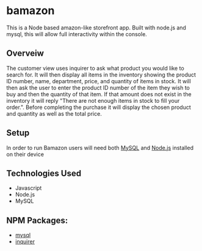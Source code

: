 # bamazon
This is a Node based amazon-like storefront app. Built with node.js and mysql, this will allow full interactivity within the console.
## Overveiw
The customer view uses inquirer to ask what product you would like to search for. It will then display all items in the inventory showing the product ID number, name, department, price, and quantity of items in stock. It will then ask the user to enter the product ID number of the item they wish to buy and then the quantity of that item. If that amount does not exist in the inventory it will reply "There are not enough items in stock to fill your order.". Before completing the purchase it will display the chosen product and quantity as well as the total price. 
## Setup
In order to run Bamazon users will need both [MySQL](https://dev.mysql.com/doc/refman/5.6/en/installing.html) and [Node.js](https://nodejs.org/en/download/) installed on their device
## Technologies Used
* Javascript
* Node.js
* MySQL
## NPM Packages:
* [mysql](https://www.npmjs.com/package/mysql)
* [inquirer](https://www.npmjs.com/package/inquirer)
